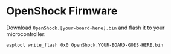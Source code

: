 # OpenShock Firmware

Download `OpenShock.[your-board-here].bin` and flash it to your microcontroller:

```bash
esptool write_flash 0x0 OpenShock.YOUR-BOARD-GOES-HERE.bin
```
